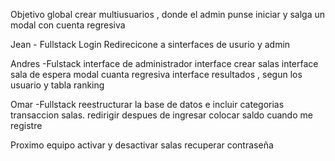 Objetivo global
crear multiusuarios , donde el admin punse iniciar y salga un modal con cuenta regresiva


Jean - Fullstack
Login Redirecicone a sinterfaces de usurio y admin


Andres -Fulstack
interface de administrador
interface crear salas
interface sala de espera
modal cuanta regresiva
interface resultados , segun los usuario y tabla ranking

Omar -Fullstack
reestructurar la base de datos e incluir categorias
transaccion salas.
redirigir despues de ingresar 
colocar saldo cuando me registre

Proximo equipo
activar y desactivar salas
recuperar contraseña